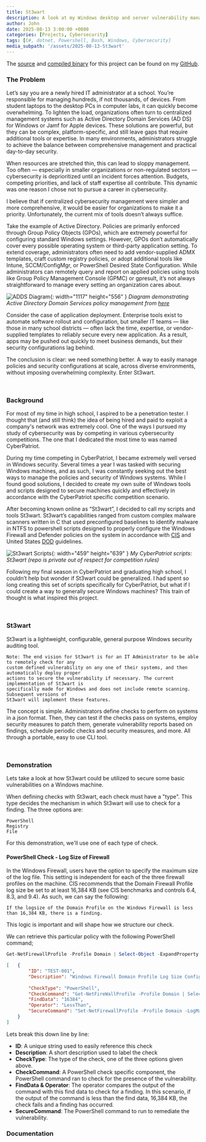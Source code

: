 ```yaml
---
title: St3wart
description: A look at my Windows desktop and server vulnerability management tool, St3wart.
author: John
date: 2025-08-13 3:00:00 +0800
categories: [Projects, Cybersecurity]
tags: [C#, dotnet, Powershell, Bash, Windows, Cybersecurity]
media_subpath: '/assets/2025-08-13-St3wart'
---
```


The [source](https://github.com/JohnDCode/St3wartCLI) and [compiled binary](https://github.com/JohnDCode/JDA-St3wartCLI-Publish) for this project can be found on my [GitHub](https://github.com/JohnDCode).


### The Problem

Let’s say you are a newly hired IT administrator at a school. You’re responsible for managing hundreds, if not thousands, of devices. From student laptops to the desktop PCs in computer labs, it can quickly become overwhelming. To lighten the load, organizations often turn to centralized management systems such as Active Directory Domain Services (AD DS) for Windows or Jamf for Apple devices. These solutions are powerful, but they can be complex, platform-specific, and still leave gaps that require additional tools or expertise. In many environments, administrators struggle to achieve the balance between comprehensive management and practical day-to-day security.

When resources are stretched thin, this can lead to sloppy management. Too often — especially in smaller organizations or non-regulated sectors — cybersecurity is deprioritized until an incident forces attention. Budgets, competing priorities, and lack of staff expertise all contribute. This dynamic was one reason I chose not to pursue a career in cybersecurity.

I believe that if centralized cybersecurity management were simpler and more comprehensive, it would be easier for organizations to make it a priority. Unfortunately, the current mix of tools doesn’t always suffice.

Take the example of Active Directory. Policies are primarily enforced through Group Policy Objects (GPOs), which are extremely powerful for configuring standard Windows settings. However, GPOs don’t automatically cover every possible operating system or third-party application setting. To extend coverage, administrators often need to add vendor-supplied ADMX templates, craft custom registry policies, or adopt additional tools like Intune, SCCM/ConfigMgr, or PowerShell Desired State Configuration. While administrators can remotely query and report on applied policies using tools like Group Policy Management Console (GPMC) or gpresult, it’s not always straightforward to manage every setting an organization cares about.

![ADDS Diagram](/ADDSDiagram.png){: width="1117" height="556" }
_Diagram demonstrating Active Directory Domain Services policy management from [here](https://www.miniorange.com/blog/group-policy-in-active-directory/)_

Consider the case of application deployment. Enterprise tools exist to automate software rollout and configuration, but smaller IT teams — like those in many school districts — often lack the time, expertise, or vendor-supplied templates to reliably secure every new application. As a result, apps may be pushed out quickly to meet business demands, but their security configurations lag behind.

The conclusion is clear: we need something better. A way to easily manage policies and security configurations at scale, across diverse environments, without imposing overwhelming complexity. Enter St3wart.

<br />

### Background

For most of my time in high school, I aspired to be a penetration tester. I thought that (and still think) the idea of being hired and paid to exploit a company's network was extremely cool. One of the ways I pursued my study of cybersecurity was by competing in various cybersecurity competitions. The one that I dedicated the most time to was named CyberPatriot. 

During my time competing in CyberPatriot, I became extremely well versed in Windows security. Several times a year I was tasked with securing Windows machines, and as such, I was constantly seeking out the best ways to manage the policies and security of Windows systems. While I found good solutions, I decided to create my own suite of Windows tools and scripts designed to secure machines quickly and effectively in accordance with the CyberPatriot specific competition scenario.

After becoming known online as “St3wart”, I decided to call my scripts and tools St3wart. St3wart’s capabilities ranged from custom complex malware scanners written in C that used preconfigured baselines to identify malware in NTFS to powershell scripts designed to properly configure the Windows Firewall and Defender policies on the system in accordance with [CIS](https://www.cisecurity.org/cis-benchmarks-overview) and United States [DOD](https://www.cyber.mil/stigs) guidelines.

![St3wart Scripts](/St3wartCyPatGithub.png){: width="459" height="639" }
_My CyberPatriot scripts: St3wart (repo is private out of respect for competition rules)_

Following my final season in CyberPatriot and graduating high school, I couldn’t help but wonder if St3wart could be generalized. I had spent so long creating this set of scripts specifically for CyberPatriot, but what if I could create a way to generally secure Windows machines? This train of thought is what inspired this project.

<br />

### St3wart

St3wart is a lightweight, configurable, general purpose Windows security auditing tool. 

```
Note: The end vision for St3wart is for an IT Administrator to be able to remotely check for any
custom defined vulnerability on any one of their systems, and then automatically deploy proper
actions to secure the vulnerability if necessary. The current  implementation of St3wart is
specifically made for Windows and does not include remote scanning. Subsequent versions of
St3wart will implement these features.
```

The concept is simple. Administrators define checks to perform on systems in a json format. Then, they can test if the checks pass on systems, employ security measures to patch them, generate vulnerability reports based on findings, schedule periodic checks and security measures, and more. All through a portable, easy to use CLI tool.

<br />

### Demonstration

Lets take a look at how St3wart could be utilized to secure some basic vulnerabilities on a Windows machine.

When defining checks with St3wart, each check must have a "type". This type decides the mechanism in which St3wart will use to check for a finding. The three options are:

```
PowerShell
Registry
File
```

For this demonstration, we'll use one of each type of check. 

#### PowerShell Check - Log Size of Firewall

In the Windows Firewall, users have the option to specify the maximum size of the log file. This setting is independent for each of the three firewall profiles on the machine. CIS recommends that the Domain Firewall Profile log size be set to at least 16,384 KB (see CIS benchmarks and controls 6.4, 8.3, and 9.4). As such, we can say the following:

```
If the logsize of the Domain Profile on the Windows Firewall is less than 16,384 KB, there is a finding.
```

This logic is important and will shape how we structure our check.

We can retrieve this particular policy with the following PowerShell command;

```powershell
Get-NetFirewallProfile -Profile Domain | Select-Object -ExpandProperty LogMaxSizeKilobytes
```

```json
[	{
    	"ID": "TEST-001",
    	"Description": "Windows Firewall Domain Profile Log Size Configured",
    
    	"CheckType": "PowerShell",
    	"CheckCommand": "Get-NetFireWallProfile -Profile Domain | Select-Object -ExpandProperty LogMaxSizeKilobytes",
   	 	"FindData": "16384",
    	"Operator": "LessThan",
    	"SecureCommand": "Set-NetFirewallProfile -Profile Domain -LogMaxSizeKilobytes 16384"
  	}
]
```

Lets break this down line by line:

- **ID**: A unique string used to easily reference this check
- **Description**: A short description used to label the check
- **CheckType**: The type of the check, one of the three options given above.
- **CheckCommand**: A PowerShell check specific component, the PowerShell command ran to check for the presence of the vulnerability.
- **FindData & Operator**: The operator compares the output of the command with this find data to check for a finding. In this scenario, if the output of the command is less than the find data, 16,384 KB, the check fails and a finding has occurred. 
- **SecureCommand**: The PowerShell command to run to remediate the vulnerability. 

### Documentation
